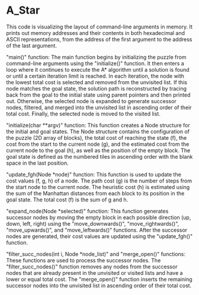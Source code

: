 # A_Star
This code is visualizing the layout of command-line arguments in memory. It prints out memory addresses and their contents in both hexadecimal and ASCII representations, from the address of the first argument to the address of the last argument.

"main()" function:
The main function begins by initializing the puzzle from command-line arguments using the "initialize()" function. It then enters a loop where it continues to execute the A* algorithm until a solution is found or until a certain iteration limit is reached. In each iteration, the node with the lowest total cost is selected and removed from the unvisited list. If this node matches the goal state, the solution path is reconstructed by tracing back from the goal to the initial state using parent pointers and then printed out. Otherwise, the selected node is expanded to generate successor nodes, filtered, and merged into the unvisited list in ascending order of their total cost. Finally, the selected node is moved to the visited list.

"initialize(char **argv)" function:
This function creates a Node structure for the initial and goal states. The Node structure contains the configuration of the puzzle (2D array of blocks), the total cost of reaching the state (f), the cost from the start to the current node (g), and the estimated cost from the current node to the goal (h), as well as the position of the empty block. The goal state is defined as the numbered tiles in ascending order with the blank space in the last position.

"update_fgh(Node *node)" function:
This function is used to update the cost values (f, g, h) of a node. The path cost (g) is the number of steps from the start node to the current node. The heuristic cost (h) is estimated using the sum of the Manhattan distances from each block to its position in the goal state. The total cost (f) is the sum of g and h.

"expand_node(Node *selected)" function:
This function generates successor nodes by moving the empty block in each possible direction (up, down, left, right) using the "move_downwards()", "move_rightwards()", "move_upwards()", and "move_leftwards()" functions. After the successor nodes are generated, their cost values are updated using the "update_fgh()" function.

"filter_succ_nodes(int i, Node *node_list)" and "merge_open()" functions:
These functions are used to process the successor nodes. The "filter_succ_nodes()" function removes any nodes from the successor nodes that are already present in the unvisited or visited lists and have a lower or equal total cost. The "merge_open()" function inserts the remaining successor nodes into the unvisited list in ascending order of their total cost.
